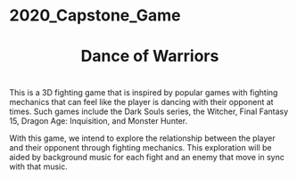 # 2020_Capstone_Game

<center><h1 align="center">Dance of Warriors<h1></center>

This is a 3D fighting game that is inspired by popular games with fighting mechanics that can feel like the player is dancing with their opponent at times. Such games include the Dark Souls series, the Witcher, Final Fantasy 15, Dragon Age: Inquisition, and Monster Hunter.
<p>
With this game, we intend to explore the relationship between the player and their opponent through fighting mechanics. This exploration will be aided by background music for each fight and an enemy that move in sync with that music.

